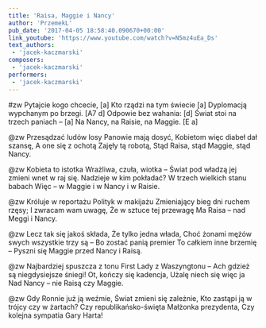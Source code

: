```yaml
---
title: 'Raisa, Maggie i Nancy'
author: 'PrzemekL'
pub_date: '2017-04-05 18:58:40.090670+00:00'
link_youtube: 'https://www.youtube.com/watch?v=N5mz4uEa_Ds'
text_authors:
 - 'jacek-kaczmarski'
composers:
 - 'jacek-kaczmarski'
performers:
 - 'jacek-kaczmarski'
---
```


#zw
Pytajcie kogo chcecie, [a]
Kto rządzi na tym świecie [a]
Dyplomacją wypchanym po brzegi. [A7 d]
Odpowie bez wahania: [d]
Świat stoi na trzech paniach – [a]
Na Nancy, na Raisie, na Maggie. [E a]

@zw
Przesądzać ludów losy
Panowie mają dosyć,
Kobietom więc diabeł dał szansę,
A one się z ochotą
Zajęły tą robotą,
Stąd Raisa, stąd Maggie, stąd Nancy.

@zw
Kobieta to istotka
Wrażliwa, czuła, wiotka –
Świat pod władzą jej zmieni wnet w raj się.
Nadzieje w kim pokładać?
W trzech wielkich stanu babach
Więc – w Maggie i w Nancy i w Raisie.

@zw
Króluje w reportażu
Polityk w makijażu
Zmieniający bieg dni ruchem rzęsy;
I zwracam wam uwagę,
Że w sztuce tej przewagę
Ma Raisa – nad Meggi i Nancy.

@zw
Lecz tak się jakoś składa,
Że tylko jedna włada,
Choć żonami mężów swych wszystkie trzy są –
Bo zostać panią premier
To całkiem inne brzemię –
Pyszni się Maggie przed Nancy i Raisą.

@zw
Najbardziej spuszcza z tonu
First Lady z Waszyngtonu –
Ach gdzież są niegdysiejsze śniegi!
Ot, kończy się kadencja,
Użalę niech się więc ja
Nad Nancy – nie Raisą czy Maggie.

@zw
Gdy Ronnie już ją weźmie,
Świat zmieni się zależnie,
Kto zastąpi ją w trójcy czy w żartach?
Czy republikańsko-święta
Małżonka prezydenta,
Czy kolejna sympatia Gary Harta!